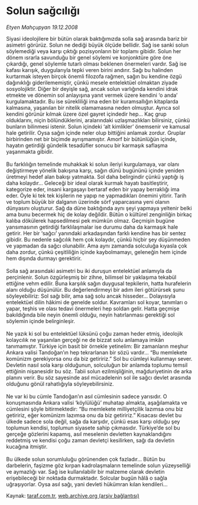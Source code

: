 # Solun sağcılığı

*Etyen Mahçupyan 19.12.2008*

<div class="yazi">Siyasi ideolojilere bir bütün olarak baktığımızda solla sağ arasında bariz bir asimetri görürüz. Solun ne dediği büyük ölçüde bellidir. Sağ ise sanki solun söylemediği veya karşı çıktığı pozisyonların bir toplamı gibidir. Solun her dönem ısrarla savunduğu bir genel söylemi ve konjonktüre göre öne çıkardığı, genel söylemle tutarlı olması beklenen önermeleri vardır. Sağ ise kafası karışık, duygularıyla tepki veren birini andırır. Sağı bu halinden kurtarmak isteyen birçok önemli filozofa rağmen, sağın bu kendine özgü dağınıklığı giderilememiştir, çünkü mesele entelektüel olmaktan ziyade sosyolojiktir. Diğer bir deyişle sağ, ancak solun varlığında kendini idrak etmekte ve dönemin sol anlayışına yanıt vermek üzere kendini ‘o anda’ kurgulamaktadır. Bu ise sürekliliği ima eden bir kuramsallığın kitaplarda kalmasına, yaşanılan bir nitelik olamamasına neden olmuştur. Ayrıca sol kendini görünür kılmak üzere özel gayret içindedir hep... Kaç grup olduklarını, niçin bölündüklerini, aralarındaki uzlaşmazlıkları bilirsiniz, çünkü bunların bilinmesi istenir. Solun içindeki ‘alt kimlikler’ önemsenir ve kamusal hale getirilir. Oysa sağın içinde neler olup bittiğini anlamak zordur. Gruplar birbirinden net bir biçimde ayrışmamıştır. Amorf bir bütünlüğün içinde, hayatın getirdiği gündelik tesadüfler sonucu bir karmaşık saflaşma yaşanmakta gibidir. <br/><br/>Bu farklılığın temelinde muhakkak ki solun ileriyi kurgulamaya, var olanı değiştirmeye yönelik bakışına karşı, sağın dünü bugününü içinde yeniden üretmeyi hedef alan bakışı yatmakta. Sol daha belirgindir çünkü yaptığı iş daha kolaydır... Geleceği bir ideal olarak kurmak hayatı basitleştirir, kategorize eder, insani kargaşayı bertaraf eden bir yapay berraklığı ima eder. Öyle ki tek tek kişilerin ne yapıp ne yapmadıkları önemini yitirir. Tarih ve toplum büyük bir dalganın üzerinde sörf yaparcasına yeni olanın dünyasını oluşturur. Sağ da düne baktığında aynı şeyi yapmaya yeltenir belki ama bunu becermek hiç de kolay değildir. Bütün o kültürel zenginliğin birkaç kalıba dökülerek hapsedilmesi pek mümkün olmaz. Geçmişin bugüne yansımasının getirdiği farklılaşmalar ise durumu daha da karmaşık hale getirir. Her bir ‘sağcı’ yanındaki arkadaşından farklı kendine has bir sentez gibidir. Bu nedenle sağcılık hem çok kolaydır, çünkü hiçbir şey düşünmeden ve yapmadan da sağcı olunabilir. Ama aynı zamanda solculuğa kıyasla çok daha zordur, çünkü çeşitliliğin içinde kaybolmamayı, geleneğin hem içinde hem dışında durmayı gerektirir. <br/><br/>Solla sağ arasındaki asimetri bu iki duruşun entelektüel anlamıyla da perçinlenir. Solun özgürleşmiş bir zihne, bilimsel bir yaklaşıma tekabül ettiğine vehm edilir. Buna karşılık sağın duygusal tepkilerin, hatta hurafelerin alanı olduğu düşünülür. Bu değerlendirmeyi bir adım ileri götürürsek şunu söyleyebiliriz: Sol sağı bilir, ama sağ solu ancak hisseder... Dolayısıyla entelektüel dilin hâkimi de genelde soldur. Kavramları sol koyar, tanımları o yapar, teşhis ve olası tedavi önermeleri hep soldan gelir. Hatta geçmişe bakıldığında bile neyin önemli olduğu, neyin hatırlanması gerektiği sol söylemin içinde belirginleşir. <br/><br/>Ne yazık ki sol bu entelektüel lüksünü çoğu zaman heder etmiş, ideolojik kolaycılık ne yaşanılan gerçeği ne de bizzat solu anlamaya imkân tanımamıştır. Türkiye için basit bir örnekle yetinelim: Bir zamanların meşhur Ankara valisi Tandoğan’ın hep tekrarlanan bir sözü vardır... “Bu memlekete komünizm gerekiyorsa onu da biz getiririz.” Sol bu cümleyi kullanmayı sever. Devletin nasıl sola karşı olduğunun, solculuğun bir anlamda toplumu temsil ettiğinin nişanesidir bu söz. Tabii solun ezilmişliğinin, mağduriyetinin de arka planını verir. Bu söz sayesinde asıl mücadelenin sol ile sağcı devlet arasında olduğunu gönül rahatlığıyla söyleyebilirsiniz. <br/><br/>Ne var ki bu cümle Tandoğan’ın asıl cümlesinin sadece yarısıdır. O konuşmasında Ankara valisi ‘köylülüğü’ muhatap almakta, aşağılamakta ve cümlesini şöyle bitirmektedir: “Bu memlekete milliyetçilik lazımsa onu biz getiririz, eğer komünizm lazımsa onu da biz getiririz.” Kısacası devlet bu ülkede sadece sola değil, sağa da karşıdır, çünkü esas karşı olduğu şey toplumun kendisi, toplumun siyasete sahip çıkmasıdır. Türkiye’de sol bu gerçeğe gözlerini kapamış, asıl meselenin devletten kaynaklandığını reddetmiş ve kendisi çoğu zaman devletçi kesilirken, sağı da devletin kucağına itmiştir. <br/><br/>Bu ülkede solun sorumluluğu görünenden çok fazladır... Bütün bu darbelerin, faşizme göz kırpan kadrolaşmaların temelinde solun yüzeyselliği ve aymazlığı var. Sağ ise kullanılabilir bir malzeme olarak devletin erişebileceği bir noktada durmaktadır. Solcular bugün hâlâ o sağla uğraşıyorlar. Oysa asıl sağı, yani devleti hükümran kılan kendileri... </div>

Kaynak: [taraf.com.tr](http://www.taraf.com.tr:80/etyen-mahcupyan/makale-solun-sagciligi.htm), [web.archive.org (arşiv bağlantısı)](http://web.archive.org/web/20100521013442/http://www.taraf.com.tr:80/etyen-mahcupyan/makale-solun-sagciligi.htm)
